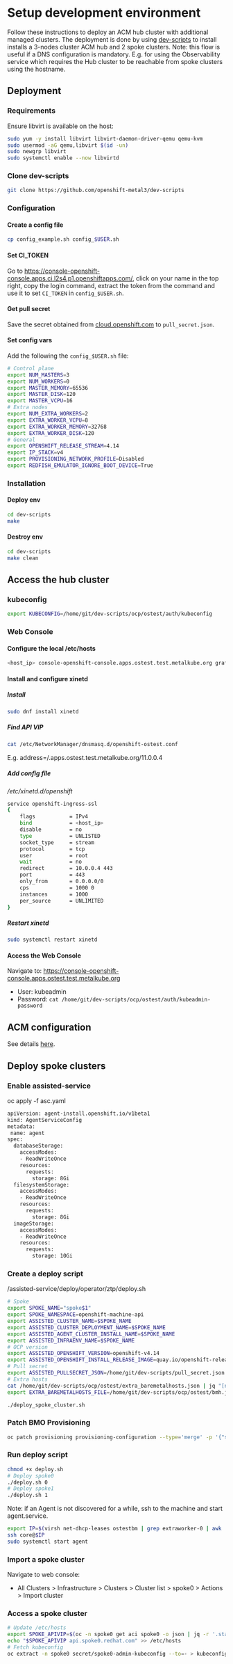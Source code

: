 # Setup development environment

Follow these instructions to deploy an ACM hub cluster with additional managed clusters.
The deployment is done by using [dev-scripts](https://github.com/openshift-metal3/dev-scripts) to install installs a 3-nodes cluster ACM hub and 2 spoke clusters.
Note: this flow is useful if a DNS configuration is mandatory. E.g. for using the Observability service which requires the Hub cluster to be reachable from spoke clusters using the hostname.

## Deployment

### Requirements
Ensure libvirt is available on the host:
```bash
sudo yum -y install libvirt libvirt-daemon-driver-qemu qemu-kvm
sudo usermod -aG qemu,libvirt $(id -un)
sudo newgrp libvirt
sudo systemctl enable --now libvirtd
```

### Clone dev-scripts
```bash
git clone https://github.com/openshift-metal3/dev-scripts
```

### Configuration

#### Create a config file
```bash
cp config_example.sh config_$USER.sh
```

#### Set CI_TOKEN
Go to https://console-openshift-console.apps.ci.l2s4.p1.openshiftapps.com/, click on your name in the top
right, copy the login command, extract the token from the command and use it to set `CI_TOKEN` in `config_$USER.sh`.

#### Get pull secret
Save the secret obtained from [cloud.openshift.com](https://cloud.redhat.com/openshift/install/pull-secret) to `pull_secret.json`.

#### Set config vars
Add the following the `config_$USER.sh` file:
```bash
# Control plane
export NUM_MASTERS=3
export NUM_WORKERS=0
export MASTER_MEMORY=65536
export MASTER_DISK=120
export MASTER_VCPU=16
# Extra nodes
export NUM_EXTRA_WORKERS=2
export EXTRA_WORKER_VCPU=8
export EXTRA_WORKER_MEMORY=32768
export EXTRA_WORKER_DISK=120
# General
export OPENSHIFT_RELEASE_STREAM=4.14
export IP_STACK=v4
export PROVISIONING_NETWORK_PROFILE=Disabled
export REDFISH_EMULATOR_IGNORE_BOOT_DEVICE=True
```

### Installation

#### Deploy env
```bash
cd dev-scripts
make
```

#### Destroy env
```bash
cd dev-scripts
make clean
```

## Access the hub cluster

### kubeconfig
```bash
export KUBECONFIG=/home/git/dev-scripts/ocp/ostest/auth/kubeconfig
```

### Web Console

#### Configure the local /etc/hosts
```bash
<host_ip> console-openshift-console.apps.ostest.test.metalkube.org grafana-open-cluster-management-observability.apps.ostest.test.metalkube.org observatorium-api-open-cluster-management-observability.apps.ostest.test.metalkube.org alertmanager-open-cluster-management-observability.apps.ostest.test.metalkube.org
```

#### Install and configure xinetd

##### Install
```bash
sudo dnf install xinetd
```

##### Find API VIP
```bash
cat /etc/NetworkManager/dnsmasq.d/openshift-ostest.conf
```
E.g. address=/.apps.ostest.test.metalkube.org/11.0.0.4

##### Add config file
*/etc/xinetd.d/openshift*
```bash
service openshift-ingress-ssl
{
    flags           = IPv4
    bind            = <host_ip>
    disable         = no
    type            = UNLISTED
    socket_type     = stream
    protocol        = tcp
    user            = root
    wait            = no
    redirect        = 10.0.0.4 443
    port            = 443
    only_from       = 0.0.0.0/0
    cps             = 1000 0
    instances       = 1000
    per_source      = UNLIMITED
}
```

##### Restart xinetd
```bash
sudo systemctl restart xinetd
```

#### Access the Web Console
Navigate to: https://console-openshift-console.apps.ostest.test.metalkube.org
* User: kubeadmin
* Password: `cat /home/git/dev-scripts/ocp/ostest/auth/kubeadmin-password`

## ACM configuration
See details [here](./env_acm.md).

## Deploy spoke clusters

### Enable assisted-service
oc apply -f asc.yaml
```bash
apiVersion: agent-install.openshift.io/v1beta1
kind: AgentServiceConfig
metadata:
 name: agent
spec:
  databaseStorage:
    accessModes:
    - ReadWriteOnce
    resources:
      requests:
        storage: 8Gi
  filesystemStorage:
    accessModes:
    - ReadWriteOnce
    resources:
      requests:
        storage: 8Gi
  imageStorage:
    accessModes:
    - ReadWriteOnce
    resources:
      requests:
        storage: 10Gi
```

### Create a deploy script
/assisted-service/deploy/operator/ztp/deploy.sh
```bash
# Spoke
export SPOKE_NAME="spoke$1"
export SPOKE_NAMESPACE=openshift-machine-api
export ASSISTED_CLUSTER_NAME=$SPOKE_NAME
export ASSISTED_CLUSTER_DEPLOYMENT_NAME=$SPOKE_NAME
export ASSISTED_AGENT_CLUSTER_INSTALL_NAME=$SPOKE_NAME
export ASSISTED_INFRAENV_NAME=$SPOKE_NAME
# OCP version
export ASSISTED_OPENSHIFT_VERSION=openshift-v4.14
export ASSISTED_OPENSHIFT_INSTALL_RELEASE_IMAGE=quay.io/openshift-release-dev/ocp-release:4.14.12-x86_64
# Pull secret
export ASSISTED_PULLSECRET_JSON=/home/git/dev-scripts/pull_secret.json
# Extra hosts
cat /home/git/dev-scripts/ocp/ostest/extra_baremetalhosts.json | jq "[nth($1)]" > /home/git/dev-scripts/ocp/ostest/bmh.json
export EXTRA_BAREMETALHOSTS_FILE=/home/git/dev-scripts/ocp/ostest/bmh.json

./deploy_spoke_cluster.sh
```

### Patch BMO Provisioning
```bash
oc patch provisioning provisioning-configuration --type='merge' -p '{"spec":{"watchAllNamespaces":true}}'
```

### Run deploy script
```bash
chmod +x deploy.sh
# Deploy spoke0
./deploy.sh 0
# Deploy spoke1
./deploy.sh 1
```
Note: if an Agent is not discovered for a while, ssh to the machine and start agent.service.
```bash
export IP=$(virsh net-dhcp-leases ostestbm | grep extraworker-0 | awk '{print $5}' | head -c -4)
ssh core@$IP
sudo systemctl start agent
```

### Import a spoke cluster
Navigate to web console:
* All Clusters > Infrastructure > Clusters > Cluster list > spoke0 > Actions > Import cluster

### Access a spoke cluster
```bash
# Update /etc/hosts
export SPOKE_APIVIP=$(oc -n spoke0 get aci spoke0 -o json | jq -r '.status.apiVIP')
echo "$SPOKE_APIVIP api.spoke0.redhat.com" >> /etc/hosts
# Fetch kubeconfig
oc extract -n spoke0 secret/spoke0-admin-kubeconfig --to=- > kubeconfig.spoke0
```
